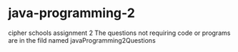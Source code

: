 # java-programming-2
cipher schools assignment 2
The questions not requiring code or programs are in the fild named javaProgramming2Questions
